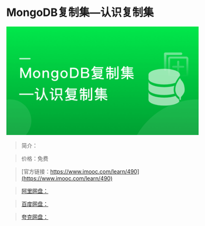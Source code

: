 # MongoDB复制集—认识复制集

![img](../../assets/5fe442ea000197e605400304.jpg)

> 简介：

> 价格：免费

> [官方链接：https://www.imooc.com/learn/490](https://www.imooc.com/learn/490)

> [阿里网盘：]()

> [百度网盘：]()

> [夸克网盘：]()

